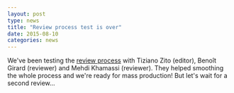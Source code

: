 ```yaml
---
layout: post
type: news
title: "Review process test is over"
date: 2015-08-10
categories: news
---
```


We've been testing the
[review process](https://github.com/ReScience/ReScience-submission/pull/3) with
Tiziano Zito (editor), Benoît Girard (reviewer) and Mehdi Khamassi
(reviewer). They helped smoothing the whole process and we're ready for mass
production! But let's wait for a second review...
